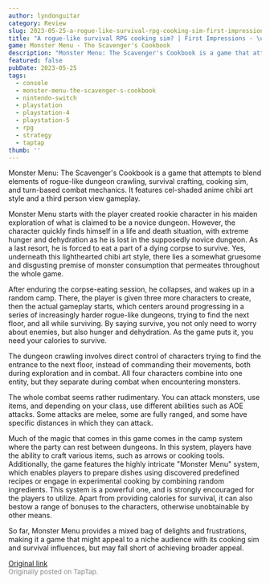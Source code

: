 ```yaml
---
author: lyndonguitar
category: Review
slug: 2023-05-25-a-rogue-like-survival-rpg-cooking-sim-first-impressions-monster-menu-the-scavengers-co
title: "A rogue-like survival RPG cooking sim? | First Impressions - \uFEFFMonster Menu: The Scavenger's Cookbook"
game: Monster Menu - The Scavenger's Cookbook
description: "Monster Menu: The Scavenger's Cookbook is a game that attempts to blend elements of rogue-like dungeon crawling, survival crafting, cooking sim, and turn-based combat mechanics. It features cel-shaded anime chibi art style and a third person view gameplay."
featured: false
pubDate: 2023-05-25
tags:
  - console
  - monster-menu-the-scavenger-s-cookbook
  - nintendo-switch
  - playstation
  - playstation-4
  - playstation-5
  - rpg
  - strategy
  - taptap
thumb: ''
---
```


Monster Menu: The Scavenger's Cookbook is a game that attempts to blend elements of rogue-like dungeon crawling, survival crafting, cooking sim, and turn-based combat mechanics. It features cel-shaded anime chibi art style and a third person view gameplay.

Monster Menu starts with the player created rookie character in his maiden exploration of what is claimed to be a novice dungeon. However, the character quickly finds himself in a life and death situation, with extreme hunger and dehydration as he is lost in the supposedly novice dungeon. As a last resort, he is forced to eat a part of a dying corpse to survive. Yes, underneath this lighthearted chibi art style, there lies a somewhat gruesome and disgusting premise of monster consumption that permeates throughout the whole game.

After enduring the corpse-eating session, he collapses, and wakes up in a random camp. There, the player is given three more characters to create, then the actual gameplay starts, which centers around progressing in a series of increasingly harder rogue-like dungeons, trying to find the next floor, and all while surviving. By saying survive, you not only need to worry about enemies, but also hunger and dehydration. As the game puts it, you need your calories to survive.

The dungeon crawling involves direct control of characters trying to find the entrance to the next floor, instead of commanding their movements, both during exploration and in combat. All four characters combine into one entity, but they separate during combat when encountering monsters.

The whole combat seems rather rudimentary. You can attack monsters, use items, and depending on your class, use different abilities such as AOE attacks. Some attacks are melee, some are fully ranged, and some have specific distances in which they can attack.

Much of the magic that comes in this game comes in the camp system where the party can rest between dungeons. In this system, players have the ability to craft various items, such as arrows or cooking tools. Additionally, the game features the highly intricate "Monster Menu" system, which enables players to prepare dishes using discovered predefined recipes or engage in experimental cooking by combining random ingredients. This system is a powerful one, and is strongly encouraged for the players to utilize. Apart from providing calories for survival, it can also bestow a range of bonuses to the characters, otherwise unobtainable by other means.

So far, Monster Menu provides a mixed bag of delights and frustrations, making it a game that might appeal to a niche audience with its cooking sim and survival influences, but may fall short of achieving broader appeal.

[Original link](https://www.taptap.io/post/5633359)<br><span style="font-size: 0.95em; color: #888;">Originally posted on TapTap.</span>